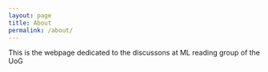 ```yaml
---
layout: page
title: About
permalink: /about/
---
```


This is the webpage dedicated to the discussons at ML reading group of the UoG
